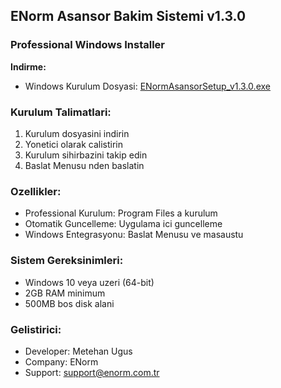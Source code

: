 ﻿## ENorm Asansor Bakim Sistemi v1.3.0

### Professional Windows Installer

**Indirme:**
- Windows Kurulum Dosyasi: [ENormAsansorSetup_v1.3.0.exe](https://github.com/metehan-ugus/ENorm-Release/releases/latest/download/ENormAsansorSetup_v1.3.0.exe)

### Kurulum Talimatlari:
1. Kurulum dosyasini indirin
2. Yonetici olarak calistirin
3. Kurulum sihirbazini takip edin
4. Baslat Menusu nden baslatin

### Ozellikler:
- Professional Kurulum: Program Files a kurulum
- Otomatik Guncelleme: Uygulama ici guncelleme
- Windows Entegrasyonu: Baslat Menusu ve masaustu

### Sistem Gereksinimleri:
- Windows 10 veya uzeri (64-bit)
- 2GB RAM minimum
- 500MB bos disk alani

### Gelistirici:
- Developer: Metehan Ugus
- Company: ENorm
- Support: support@enorm.com.tr

